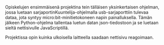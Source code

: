 Opiskelujen ensimmäisenä projektina tein tälläisen yksinkertaisen ohjelman, jossa luetaan sarjaportinKuuntelija-ohjelmalla usb-sarjaporttiin tulevaa dataa, jota syntyy
micro:bit-minitietokoneen napin painalluksella. Tämän jälkeen Python-ohjelma tallentaa luetun datan json-tiedostoon ja se luetaan sieltä nettisivulle JavaScriptillä. 

Projektissa opin kuinka ulkoisella laitteella saadaan nettisivu reagoimaan.  
